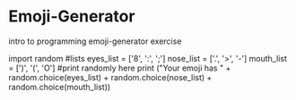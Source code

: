 # Emoji-Generator
intro to programming emoji-generator exercise

import random
#lists
eyes_list = ['8', ':', ';']
nose_list = ['.', '>', '-']
mouth_list = [')', '(', 'O']
#print randomly here
print ("Your emoji has " + random.choice(eyes_list)  + random.choice(nose_list) + random.choice(mouth_list))
